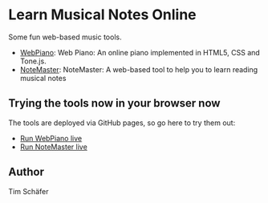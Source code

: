 # Learn Musical Notes Online

Some fun web-based music tools.

* [WebPiano](./docs/webpiano): Web Piano: An online piano implemented in HTML5, CSS and Tone.js.</a>
* [NoteMaster](./docs/notemaster/): NoteMaster: A web-based tool to help you to learn reading musical notes</a>


## Trying the tools now in your browser now

The tools are deployed via GitHub pages, so go here to try them out:

* [Run WebPiano live](https://dfsp-spirit.github.io/learn_musical_notes/webpiano/)
* [Run NoteMaster live](https://dfsp-spirit.github.io/learn_musical_notes/notemaster/)


## Author

Tim Schäfer
